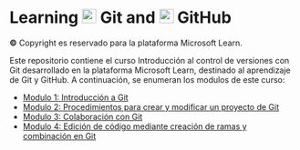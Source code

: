 # Learning <img src="https://github.com/shimadasoftware/Introduction-to-version-control-with-Git/assets/73977456/801ea14c-dd83-46bb-ab5b-d229a151bc5c" alt="Italian Trulli" style="width:25px;height:25px;"> Git and <img src="https://github.com/shimadasoftware/Introduction-to-version-control-with-Git/assets/73977456/c5d29a60-b607-4aa3-9fec-cc019d45cb19" alt="Italian Trulli" style="width:25px;height:25px;"> GitHub
**©** Copyright es reservado para la plataforma Microsoft Learn.

Este repositorio contiene el curso Introducción al control de versiones con Git desarrollado en la plataforma Microsoft Learn, destinado al aprendizaje de Git y GitHub. A continuación, se enumeran los modulos de este curso:
<ul dir="auto">
  <li><a href="https://github.com/shimadasoftware/Learning-Git-and-GitHub/blob/main/1.%20Introducci%C3%B3n%20a%20Git.md">Modulo 1: Introducción a Git</a></li>
  <li><a href="https://github.com/shimadasoftware/Learning-Git-and-GitHub/blob/main/2.%20Procedimientos%20para%20crear%20y%20modificar%20un%20proyecto%20de%20Git.md">Modulo 2: Procedimientos para crear y modificar un proyecto de Git</a></li>
  <li><a href="https://github.com/shimadasoftware/Learning-Git-and-GitHub/blob/main/1.%20Introducci%C3%B3n%20a%20Git.md">Modulo 3: Colaboración con Git</a></li>
  <li><a href="https://github.com/shimadasoftware/Learning-Git-and-GitHub/blob/main/1.%20Introducci%C3%B3n%20a%20Git.md">Modulo 4: Edición de código mediante creación de ramas y combinación en Git</a></li>
</ul>

